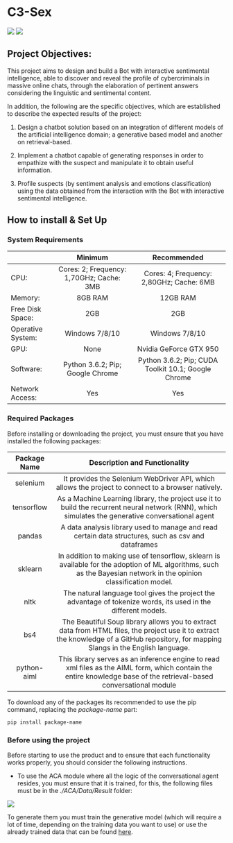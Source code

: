 # C3-Sex

![](https://img.shields.io/badge/python-3.6.2-brightgreen.svg)  ![](https://img.shields.io/badge/tensorflow-1.4.0-yellowgreen.svg?sanitize=true)

## Project Objectives:

This project aims to design and build a Bot with interactive sentimental intelligence, able to discover and reveal the profile of cybercriminals in massive online chats, through the elaboration of pertinent answers considering the linguistic and sentimental content.

In addition, the following are the specific objectives, which are established to describe the expected results of the project:

1. Design a chatbot solution based on an integration of different models of the artificial intelligence domain; a generative based model and another on retrieval-based.

2. Implement a chatbot capable of generating responses in order to empathize with the suspect and manipulate it to obtain useful information.

3. Profile suspects (by sentiment analysis and emotions classification) using the data obtained from the interaction with the Bot with interactive sentimental intelligence.

## How to install & Set Up

### System Requirements

|                   |                  Minimum                 |                     Recommended                     |
|-------------------|:----------------------------------------:|:---------------------------------------------------:|
|        CPU:       | Cores: 2; Frequency: 1,70GHz; Cache: 3MB | Cores: 4; Frequency: 2,80GHz; Cache: 6MB            |
|      Memory:      | 8GB RAM                                  | 12GB RAM                                            |
|  Free Disk Space: | 2GB                                      | 2GB                                                 |
| Operative System: | Windows 7/8/10                           | Windows 7/8/10                                      |
|        GPU:       | None                                     | Nvidia GeForce GTX 950                              |
|     Software:     | Python 3.6.2; Pip; Google Chrome         | Python 3.6.2; Pip; CUDA Toolkit 10.1; Google Chrome |
|  Network Access:  | Yes                                      | Yes                                                 |

### Required Packages

Before installing or downloading the project, you must ensure that you have installed the following packages:

| Package Name |                                                                              Description and Functionality                                                                             |
|:------------:|:--------------------------------------------------------------------------------------------------------------------------------------------------------------------------------------:|
|   selenium   | It provides the Selenium WebDriver API, which allows the project to connect to a browser natively.                                                                                     |
|  tensorflow  | As a Machine Learning library, the project use it to build the recurrent neural network (RNN), which simulates the generative conversational agent                                     |
|    pandas    | A data analysis library used to manage and read certain data structures, such as csv and dataframes                                                                                    |
|    sklearn   | In addition to making use of tensorflow, sklearn is available for the adoption of ML algorithms, such as the Bayesian network in the opinion classification model.                     |
|     nltk     | The natural language tool gives the project the advantage of tokenize words, its used in the different models.                                                                         |
|      bs4     | The Beautiful Soup library allows you to extract data from HTML files, the project use it to extract the knowledge of a GitHub repository, for mapping Slangs in the English language. |
|  python-aiml | This library serves as an inference engine to read xml files as the AIML form, which contain the entire knowledge base of the retrieval-based conversational module                    |

To download any of the packages its recommended to use the pip command, replacing the _package-name_ part:

```bash
pip install package-name
```

### Before using the project

Before starting to use the product and to ensure that each functionality works properly, you should consider the following instructions.

* To use the ACA module where all the logic of the conversational agent resides, you must ensure that it is trained, for this, the following files must be in the _./ACA/Data/Result_ folder:

![](/img/ACA_results.png)

To generate them you must train the generative model (which will require a lot of time, depending on the training data you want to use) or use the already trained data that can be found [here](https://www.dropbox.com/sh/c0q5g2c9c9cbkzp/AACNcggs-brWdeHdRaVi45-Ca?dl=0).
